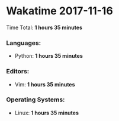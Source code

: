 # Wakatime 2017-11-16

Time Total: **1 hours 35 minutes**

### Languages:
- Python: **1 hours 35 minutes** 

### Editors:
- Vim: **1 hours 35 minutes** 

### Operating Systems:
- Linux: **1 hours 35 minutes** 

